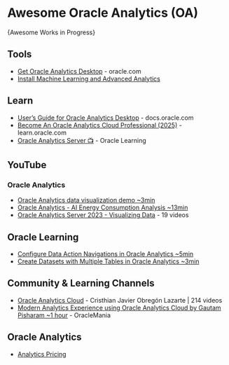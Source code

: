# Awesome Oracle Analytics (OA)
{Awesome Works in Progress}


## Tools
* [Get Oracle Analytics Desktop](https://www.oracle.com/solutions/analytics/analytics-desktop/oracle-analytics-desktop.html) - oracle.com
* [Install Machine Learning and Advanced Analytics](https://docs.oracle.com/en/middleware/bi/analytics-desktop/bidvd/get-started-oracle-analytics-desktop.html#GUID-003FB6AC-91EA-49AC-8778-F42967593962)

## Learn
* [User’s Guide for Oracle Analytics Desktop](https://docs.oracle.com/en/middleware/bi/analytics-desktop/bidvd/index.html) - docs.oracle.com
* [Become An Oracle Analytics Cloud Professional (2025)](https://learn.oracle.com/ols/learning-path/become-an-oracle-analytics-cloud-professional-2025/118071/147801) - learn.oracle.com
* [Oracle Analytics Server 📺](https://www.youtube.com/playlist?list=PLKCk3OyNwIzuy6PidScyoD7SZQa1ng4SL) - Oracle Learning 

## YouTube
### Oracle Analytics
* [Oracle Analytics data visualization demo ~3min](https://www.youtube.com/watch?v=-G1LOoeTzPM)
* [Oracle Analytics - AI Energy Consumption Analysis ~13min](https://www.youtube.com/watch?v=22wUJunH8eA)
* [Oracle Analytics Server 2023 - Visualizing Data](https://www.youtube.com/playlist?list=PL6gBNP-Fr8KVzWmtFyWfDekHw5LVvTb6n) - 19 videos
## Oracle Learning
* [Configure Data Action Navigations in Oracle Analytics ~5min](https://www.youtube.com/watch?v=IqT0NBktk3U)
* [Create Datasets with Multiple Tables in Oracle Analytics ~3min](https://www.youtube.com/watch?v=AYJQ2lZMo-w)
## Community & Learning Channels
* [Oracle Analytics Cloud](https://www.youtube.com/playlist?list=PLb4c9uHbujW3hTBwNksKzIeHCduLdLxz5) - Cristhian Javier Obregón Lazarte | 214 videos
* [Modern Analytics Experience using Oracle Analytics Cloud by Gautam Pisharam ~1 hour](https://www.youtube.com/watch?v=eTqYXJ5rNqU) - OracleMania

## Oracle Analytics
* [Analytics Pricing](https://www.oracle.com/analytics/pricing/)
